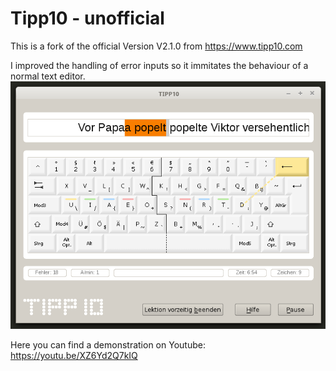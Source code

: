 # Tipp10 - unofficial

This is a fork of the official Version V2.1.0 from https://www.tipp10.com

I improved the handling of error inputs so it immitates the behaviour of a normal text editor. 
![Missing space during writing](screenshot-v2.1.1.png)

Here you can find a demonstration on Youtube: https://youtu.be/XZ6Yd2Q7kIQ
